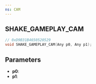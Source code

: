 ```yaml
---
ns: CAM
---
```

## SHAKE_GAMEPLAY_CAM

```c
// 0xD9B31B4650520529
void SHAKE_GAMEPLAY_CAM(Any p0, Any p1);
```

## Parameters
* **p0**:
* **p1**:

